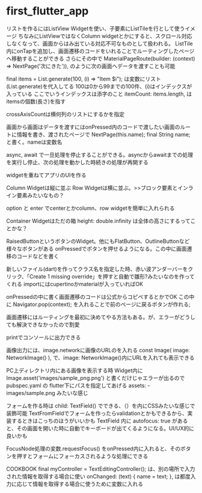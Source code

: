 # first_flutter_app

リストを作るにはListView Widgetを使い、子要素にListTileを行として使うイメージ
ちなみにListViewではなくColumn widgetとかにすると、スクロール対応しなくなって、画面からはみ出ている対応不可なものとして扱われる。
ListTile内にonTapを追加し、画面遷移のコードをいれることでルーティングしたページへ移動することができる
さらにその中で  MaterialPageRoute(builder: (context) => NextPage('次にきた')),  のように次の画面へデータを渡すことも可能

final items = List.generate(100, (i) => "Item $i");
は変数にリスト(List.generate)を代入してる
100は0から99までの100件、(i)はインデックスが入っている
ここでいうインデックスは添字のこと
itemCount: items.length, はitemsの個数(長さ)を指す

crossAxisCountは横何列のリストにするかを指定


画面から画面はデータを渡すにはonPressed内のコードで渡したい画面のルートに情報を書き、渡されたページで
  NextPage(this.name);
  final String name; と書く。nameは変数名

async, await で一旦処理を停止することができる。asyncからawaitまでの処理を実行し停止、次の処理を動かした時続きの処理が再開する

widgetを重ねてアプリのUIを作る

Column Widgetは縦に並ぶ
Row Widgetは横に並ぶ。>>ブロック要素とインライン要素みたいなもの？

option と enter でcenterとかcolumn、row widgetを簡単に入れられる

Container Widgetはただの箱
height: double.infinity は全体の高さにするってことかな？

RaisedButtonというボタンのWidget。他にもFlatButton、OutlineButtonなど様々なボタンがある
onPressedでボタンを押せるようになる。この中に画面遷移のコードなどを書く

新しいファイル(dart)を作ってクラス名を指定した時、赤い波アンダーバーをクリック、「Create 1 missing override」を押すと自動で雛形?みたいなのを作ってくれる
importにはcupertinoかmaterialが入っていればOK

onPressedの中に書く画面遷移のコードは公式からコピペするとかでOK
この中に Navigator.pop(context); を入れることで前のページに戻るボタンが作れる;

画面遷移にはルーティングを最初に決めてやる方法もある。が、エラーがどうしても解決できなかったので割愛

printでコンソールに出力できる

画像出力には、image.networkに画像のURLのを入れる
const Image(
  image: NetworkImage()
), で、image: NetworkImage()内にURLを入れても表示できる

PC上ディレクトリ内にある画像を表示する時
Widget内にImage.asset('images/sample_png.png')
と書くだけじゃエラーが出るので
pubspec.yaml の flutter下にパスを指定してあげる
assets:
    - images/sample.png みたいな感じ
    
フォームを作る時は child: TextField() でできる、（）を内にCSSみたいな感じで装飾可能
TextFromFieldでフォームを作ったらvalidationとかもできるから、実装するときはこっちのほうがいいかも
TextField 内に autofocus: true があると、その画面を開いた時に自動でキーボードが出てくるようになる。UI/UX的に良いかも

FocusNode処理の変数.requestFocus() をonPressed内に入れると、そのボタンを押すとフォームにフォーカスされるような処理にできる

COOKBOOK
final myController = TextEditingController();
は、別の場所で入力された情報を取得する場合に使い
onChanged: (text) {
  name = text;
}, は都度入力に応じて情報を取得する場合に使うために変数に入れる